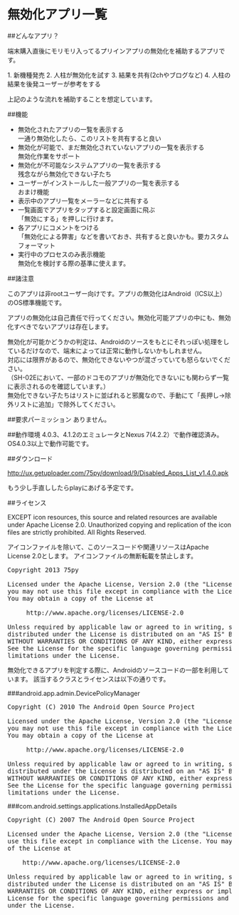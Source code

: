 # 無効化アプリ一覧

##どんなアプリ？
<p>端末購入直後にモリモリ入ってるプリインアプリの無効化を補助するアプリです。</p>
1. 新機種発売
2. 人柱が無効化を試す
3. 結果を共有(2chやブログなど)
4. 人柱の結果を後発ユーザーが参考をする

<p>上記のような流れを補助することを想定しています。</p>

##機能
- 無効化されたアプリの一覧を表示する<br>一通り無効化したら、このリストを共有すると良い
- 無効化が可能で、まだ無効化されていないアプリの一覧を表示する<br>無効化作業をサポート
- 無効化が不可能なシステムアプリの一覧を表示する<br>残念ながら無効化できない子たち
- ユーザーがインストールした一般アプリの一覧を表示する<br>おまけ機能
- 表示中のアプリ一覧をメーラーなどに共有する
- 一覧画面でアプリをタップすると設定画面に飛ぶ<br>「無効にする」を押しに行けます。
- 各アプリにコメントをつける<br>「無効化による弊害」などを書いておき、共有すると良いかも。要カスタムフォーマット
- 実行中のプロセスのみ表示機能<br>無効化を検討する際の基準に使えます。

##諸注意

<p>このアプリは非rootユーザー向けです。アプリの無効化はAndroid（ICS以上）のOS標準機能です。</p>

<p>アプリの無効化は自己責任で行ってください。無効化可能アプリの中にも、無効化すべきでないアプリは存在します。</p>

<p>無効化が可能かどうかの判定は、Androidのソースをもとにそれっぽい処理をしているだけなので、端末によっては正常に動作しないかもしれません。<br>
対応には限界があるので、無効化できないやつが混ざっていても怒らないでください。<br>
（SH-02Eにおいて、一部のドコモのアプリが無効化できないにも関わらず一覧に表示されるのを確認しています。）<br>
無効化できない子たちはリストに並ばれると邪魔なので、手動にて「長押し→除外リストに追加」で除外してください。</p>

##要求パーミッション
ありません。

##動作環境
4.0.3、4.1.2のエミュレータとNexus 7(4.2.2）で動作確認済み。OS4.0.3以上で動作可能です。

##ダウンロード

http://ux.getuploader.com/75py/download/9/Disabled_Apps_List_v1.4.0.apk

<p>もう少し手直ししたらplayにあげる予定です。</p>

##ライセンス

EXCEPT icon resources, this source and related resources are available under Apache License 2.0.
Unauthorized copying and replication of the icon files are strictly prohibited. All Rights Reserved.

アイコンファイルを除いて、このソースコードや関連リソースはApache License 2.0とします。
アイコンファイルの無断転載を禁止します。

<pre>
Copyright 2013 75py

Licensed under the Apache License, Version 2.0 (the "License");
you may not use this file except in compliance with the License.
You may obtain a copy of the License at

     http://www.apache.org/licenses/LICENSE-2.0

Unless required by applicable law or agreed to in writing, software
distributed under the License is distributed on an "AS IS" BASIS,
WITHOUT WARRANTIES OR CONDITIONS OF ANY KIND, either express or implied.
See the License for the specific language governing permissions and
limitations under the License.
</pre>

無効化できるアプリを判定する際に、Androidのソースコードの一部を利用しています。
該当するクラスとライセンスは以下の通りです。

###android.app.admin.DevicePolicyManager
<pre>
Copyright (C) 2010 The Android Open Source Project

Licensed under the Apache License, Version 2.0 (the "License");
you may not use this file except in compliance with the License.
You may obtain a copy of the License at

     http://www.apache.org/licenses/LICENSE-2.0

Unless required by applicable law or agreed to in writing, software
distributed under the License is distributed on an "AS IS" BASIS,
WITHOUT WARRANTIES OR CONDITIONS OF ANY KIND, either express or implied.
See the License for the specific language governing permissions and
limitations under the License.
</pre>

###com.android.settings.applications.InstalledAppDetails
<pre>
Copyright (C) 2007 The Android Open Source Project

Licensed under the Apache License, Version 2.0 (the "License"); you may not
use this file except in compliance with the License. You may obtain a copy
of the License at

	http://www.apache.org/licenses/LICENSE-2.0

Unless required by applicable law or agreed to in writing, software
distributed under the License is distributed on an "AS IS" BASIS, WITHOUT
WARRANTIES OR CONDITIONS OF ANY KIND, either express or implied. See the
License for the specific language governing permissions and limitations
under the License.
</pre>